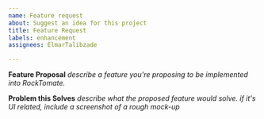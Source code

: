 ```yaml
---
name: Feature request
about: Suggest an idea for this project
title: Feature Request
labels: enhancement
assignees: ElmarTalibzade

---
```


**Feature Proposal**
*describe a feature you're proposing to be implemented into RockTomate.*

**Problem this Solves**
*describe what the proposed feature would solve. if it's UI related, include a screenshot of a rough mock-up*
